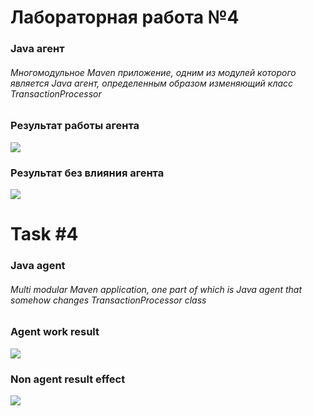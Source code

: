 # Лабораторная работа №4
### Java агент

###### Многомодульное Maven приложение, одним из модулей которого является Java агент, определенным образом изменяющий класс TransactionProcessor 

### Результат работы агента
![](https://github.com/beryanow/java_optimization_labs/blob/master/Lab_4%20(Java%20Agent)/screenshots/Снимок%20экрана%202020-10-16%20в%2016.00.51.png?raw=true)

### Результат без влияния агента
![](https://github.com/beryanow/java_optimization_labs/blob/master/Lab_4%20(Java%20Agent)/screenshots/Снимок%20экрана%202020-10-16%20в%2016.02.30.png?raw=true)

# Task #4
### Java agent

###### Multi modular Maven application, one part of which is Java agent that somehow changes TransactionProcessor class

### Agent work result
![](https://github.com/beryanow/java_optimization_labs/blob/master/Lab_4%20(Java%20Agent)/screenshots/Снимок%20экрана%202020-10-16%20в%2016.00.51.png?raw=true)

### Non agent result effect
![](https://github.com/beryanow/java_optimization_labs/blob/master/Lab_4%20(Java%20Agent)/screenshots/Снимок%20экрана%202020-10-16%20в%2016.02.30.png?raw=true)
